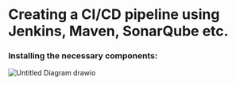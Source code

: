 # Creating a CI/CD pipeline using Jenkins, Maven, SonarQube etc. 

### Installing the necessary components:

![Untitled Diagram drawio](https://github.com/user-attachments/assets/af039afa-5198-4b58-8b29-0258f03de2cd)
